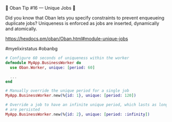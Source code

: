 💎 Oban Tip #16 — Unique Jobs 💎

Did you know that Oban lets you specify constraints to prevent enqueueing
duplicate jobs? Uniqueness is enforced as jobs are inserted, dynamically and
atomically.

https://hexdocs.pm/oban/Oban.html#module-unique-jobs

#myelixirstatus #obanbg

```elixir
# Configure 60 seconds of uniqueness within the worker
defmodule MyApp.BusinessWorker do
  use Oban.Worker, unique: [period: 60]

  ...
end

# Manually override the unique period for a single job
MyApp.BusinessWorker.new(%{id: 1}, unique: [period: 120])

# Override a job to have an infinite unique period, which lasts as long as jobs
# are persisted
MyApp.BusinessWorker.new(%{id: 2}, unique: [period: :infinity])
```
